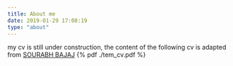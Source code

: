 ```yaml
---
title: About me
date: 2019-01-29 17:08:19
type: "about"
---
```

my cv is still under construction, the content of the following cv is adapted from [SOURABH BAJAJ](https://sourabhbajaj.com/)
{% pdf ./tem_cv.pdf %}